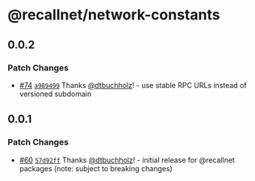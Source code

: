 # @recallnet/network-constants

## 0.0.2

### Patch Changes

- [#74](https://github.com/recallnet/js-recall/pull/74) [`a989499`](https://github.com/recallnet/js-recall/commit/a989499b498f059598f65f38c6c3a09a3769e004) Thanks [@dtbuchholz](https://github.com/dtbuchholz)! - use stable RPC URLs instead of versioned subdomain

## 0.0.1

### Patch Changes

- [#60](https://github.com/recallnet/js-recall/pull/60) [`57d92ff`](https://github.com/recallnet/js-recall/commit/57d92ffaec7828da1f48a47bf25e067458abc769) Thanks [@dtbuchholz](https://github.com/dtbuchholz)! - initial release for @recallnet packages (note: subject to breaking changes)
